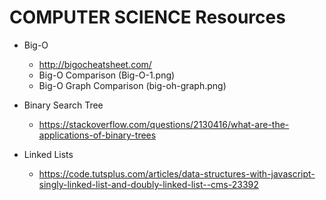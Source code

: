 # COMPUTER SCIENCE Resources

* Big-O

  * http://bigocheatsheet.com/
  * Big-O Comparison (Big-O-1.png)
  * Big-O Graph Comparison (big-oh-graph.png)

* Binary Search Tree

  * https://stackoverflow.com/questions/2130416/what-are-the-applications-of-binary-trees

* Linked Lists

  * https://code.tutsplus.com/articles/data-structures-with-javascript-singly-linked-list-and-doubly-linked-list--cms-23392
